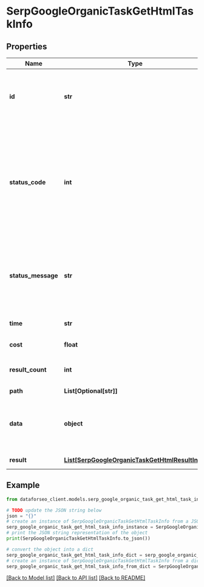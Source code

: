 # SerpGoogleOrganicTaskGetHtmlTaskInfo


## Properties

Name | Type | Description | Notes
------------ | ------------- | ------------- | -------------
**id** | **str** | task identifier unique task identifier in our system in the UUID format | [optional] 
**status_code** | **int** | status code of the task generated by DataForSEO, can be within the following range: 10000-60000 you can find the full list of the response codes here | [optional] 
**status_message** | **str** | informational message of the task you can find the full list of general informational messages here | [optional] 
**time** | **str** | execution time, seconds | [optional] 
**cost** | **float** | total tasks cost, USD | [optional] 
**result_count** | **int** | number of elements in the result array | [optional] 
**path** | **List[Optional[str]]** | URL path | [optional] 
**data** | **object** | contains the same parameters that you specified in the POST request | [optional] 
**result** | [**List[SerpGoogleOrganicTaskGetHtmlResultInfo]**](SerpGoogleOrganicTaskGetHtmlResultInfo.md) | array of results | [optional] 

## Example

```python
from dataforseo_client.models.serp_google_organic_task_get_html_task_info import SerpGoogleOrganicTaskGetHtmlTaskInfo

# TODO update the JSON string below
json = "{}"
# create an instance of SerpGoogleOrganicTaskGetHtmlTaskInfo from a JSON string
serp_google_organic_task_get_html_task_info_instance = SerpGoogleOrganicTaskGetHtmlTaskInfo.from_json(json)
# print the JSON string representation of the object
print(SerpGoogleOrganicTaskGetHtmlTaskInfo.to_json())

# convert the object into a dict
serp_google_organic_task_get_html_task_info_dict = serp_google_organic_task_get_html_task_info_instance.to_dict()
# create an instance of SerpGoogleOrganicTaskGetHtmlTaskInfo from a dict
serp_google_organic_task_get_html_task_info_from_dict = SerpGoogleOrganicTaskGetHtmlTaskInfo.from_dict(serp_google_organic_task_get_html_task_info_dict)
```
[[Back to Model list]](../README.md#documentation-for-models) [[Back to API list]](../README.md#documentation-for-api-endpoints) [[Back to README]](../README.md)


